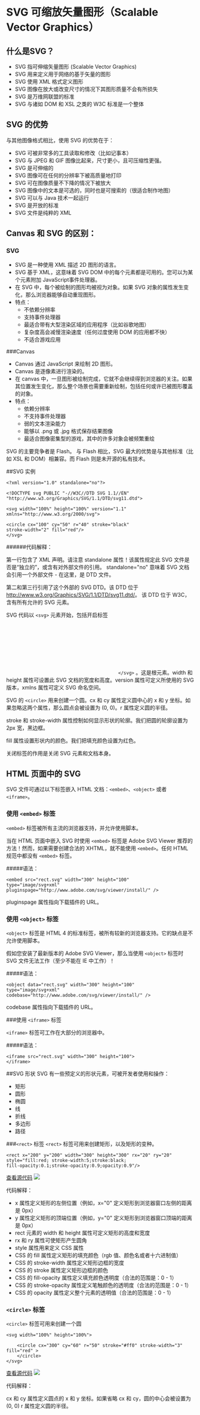 # SVG 可缩放矢量图形（Scalable Vector Graphics）

##  什么是SVG？

* SVG 指可伸缩矢量图形 (Scalable Vector Graphics)
* SVG 用来定义用于网络的基于矢量的图形
* SVG 使用 XML 格式定义图形
* SVG 图像在放大或改变尺寸的情况下其图形质量不会有所损失
* SVG 是万维网联盟的标准
* SVG 与诸如 DOM 和 XSL 之类的 W3C 标准是一个整体

## SVG 的优势

与其他图像格式相比，使用 SVG 的优势在于：

* SVG 可被非常多的工具读取和修改（比如记事本）
* SVG 与 JPEG 和 GIF 图像比起来，尺寸更小，且可压缩性更强。
* SVG 是可伸缩的
* SVG 图像可在任何的分辨率下被高质量地打印
* SVG 可在图像质量不下降的情况下被放大
* SVG 图像中的文本是可选的，同时也是可搜索的（很适合制作地图）
* SVG 可以与 Java 技术一起运行
* SVG 是开放的标准
* SVG 文件是纯粹的 XML

## Canvas 和 SVG 的区别：

### SVG

* SVG 是一种使用 XML 描述 2D 图形的语言。
* SVG 基于 XML，这意味着 SVG DOM 中的每个元素都是可用的。您可以为某个元素附加 JavaScript事件处理器。
* 在 SVG 中，每个被绘制的图形均被视为对象。如果 SVG 对象的属性发生变化，那么浏览器能够自动重现图形。
* 特点：
    * 不依赖分辨率
    * 支持事件处理器
    * 最适合带有大型渲染区域的应用程序（比如谷歌地图）
    * 复杂度高会减慢渲染速度（任何过度使用 DOM 的应用都不快）
    * 不适合游戏应用

###Canvas

* Canvas 通过 JavaScript 来绘制 2D 图形。
* Canvas 是逐像素进行渲染的。
* 在 canvas 中，一旦图形被绘制完成，它就不会继续得到浏览器的关注。如果其位置发生变化，那么整个场景也需要重新绘制，包括任何或许已被图形覆盖的对象。
* 特点：
    * 依赖分辨率
    * 不支持事件处理器
    * 弱的文本渲染能力
    * 能够以 .png 或 .jpg 格式保存结果图像
    * 最适合图像密集型的游戏，其中的许多对象会被频繁重绘

SVG 的主要竞争者是 Flash。
与 Flash 相比，SVG 最大的优势是与其他标准（比如 XSL 和 DOM）相兼容。而 Flash 则是未开源的私有技术。

##SVG 实例

```
<?xml version="1.0" standalone="no"?>

<!DOCTYPE svg PUBLIC "-//W3C//DTD SVG 1.1//EN" 
"http://www.w3.org/Graphics/SVG/1.1/DTD/svg11.dtd">

<svg width="100%" height="100%" version="1.1"
xmlns="http://www.w3.org/2000/svg">

<circle cx="100" cy="50" r="40" stroke="black"
stroke-width="2" fill="red"/>
</svg>
```
######代码解释：

第一行包含了 XML 声明。请注意 standalone 属性！该属性规定此 SVG 文件是否是“独立的”，或含有对外部文件的引用。
standalone="no" 意味着 SVG 文档会引用一个外部文件 - 在这里，是 DTD 文件。     

第二和第三行引用了这个外部的 SVG DTD。该 DTD 位于 <http://www.w3.org/Graphics/SVG/1.1/DTD/svg11.dtd/>。 该 DTD 位于 W3C，含有所有允许的 SVG 元素。      

SVG 代码以 `<svg>` 元素开始，包括开启标签 <svg> 和关闭标签 `</svg>` 。这是根元素。width 和 height 属性可设置此 SVG 文档的宽度和高度。version 属性可定义所使用的 SVG 版本，xmlns 属性可定义 SVG 命名空间。   

SVG 的 `<circle>` 用来创建一个圆。cx 和 cy 属性定义圆中心的 x 和 y 坐标。如果忽略这两个属性，那么圆点会被设置为 (0, 0)。r 属性定义圆的半径。    

stroke 和 stroke-width 属性控制如何显示形状的轮廓。我们把圆的轮廓设置为 2px 宽，黑边框。

fill 属性设置形状内的颜色。我们把填充颜色设置为红色。

关闭标签的作用是关闭 SVG 元素和文档本身。


    
## HTML 页面中的 SVG

SVG 文件可通过以下标签嵌入 HTML 文档：`<embed>`、`<object>` 或者 `<iframe>`。

### 使用 `<embed>` 标签

`<embed>` 标签被所有主流的浏览器支持，并允许使用脚本。

当在 HTML 页面中嵌入 SVG 时使用 `<embed>` 标签是 Adobe SVG Viewer 推荐的方法！然而，如果需要创建合法的 XHTML，就不能使用 `<embed>`。任何 HTML 规范中都没有 `<embed>` 标签。

#####语法：

```
<embed src="rect.svg" width="300" height="100" 
type="image/svg+xml" pluginspage="http://www.adobe.com/svg/viewer/install/" />
```
pluginspage 属性指向下载插件的 URL。


### 使用 `<object>` 标签

`<object>` 标签是 HTML 4 的标准标签，被所有较新的浏览器支持。它的缺点是不允许使用脚本。

假如您安装了最新版本的 Adobe SVG Viewer，那么当使用 `<object>` 标签时 SVG 文件无法工作（至少不能在 IE 中工作）！

#####语法：
```
<object data="rect.svg" width="300" height="100" 
type="image/svg+xml" codebase="http://www.adobe.com/svg/viewer/install/" />
```
codebase 属性指向下载插件的 URL。

###使用 `<iframe>` 标签

`<iframe>` 标签可工作在大部分的浏览器中。

#####语法：

```
<iframe src="rect.svg" width="300" height="100">
</iframe>
```

##SVG 形状
SVG 有一些预定义的形状元素，可被开发者使用和操作：

* 矩形 <rect>
* 圆形 <circle>
* 椭圆 <ellipse>
* 线 <line>
* 折线 <polyline>
* 多边形 <polygon>
* 路径 <path>

###`<rect>` 标签
`<rect>` 标签可用来创建矩形，以及矩形的变种。
```
<rect x="200" y="200" width="300" height="300" rx="20" ry="20" 
style="fill:red; stroke-width:5;stroke:black;
fill-opacity:0.1;stroke-opacity:0.9;opacity:0.9"/>
```
[查看源代码](http://codepen.io/anon/pen/ojXWed)
![](http://7sbohv.com1.z0.glb.clouddn.com/rect.png)

代码解释：
* x 属性定义矩形的左侧位置（例如，x="0" 定义矩形到浏览器窗口左侧的距离是 0px）
* y 属性定义矩形的顶端位置（例如，y="0" 定义矩形到浏览器窗口顶端的距离是 0px）
* rect 元素的 width 和 height 属性可定义矩形的高度和宽度
* rx 和 ry 属性可使矩形产生圆角
* style 属性用来定义 CSS 属性
* CSS 的 fill 属性定义矩形的填充颜色（rgb 值、颜色名或者十六进制值）
* CSS 的 stroke-width 属性定义矩形边框的宽度
* CSS 的 stroke 属性定义矩形边框的颜色
* CSS 的 fill-opacity 属性定义填充颜色透明度（合法的范围是：0 - 1）
* CSS 的 stroke-opacity 属性定义笔触颜色的透明度（合法的范围是：0 - 1）
* CSS 的 opacity 属性定义整个元素的透明值（合法的范围是：0 - 1）

### `<circle>` 标签
`<circle>` 标签可用来创建一个圆
```
<svg width="100%" height="100%">

    <circle cx="300" cy="60" r="50" stroke="#ff0" stroke-width="3" fill="red" >
    </circle>
</svg>
```
[查看源代码](http://codepen.io/xiaozhuzhu77/pen/gapWvy)
![](http://7sbohv.com1.z0.glb.clouddn.com/circle.png)



代码解释：

cx 和 cy 属性定义圆点的 x 和 y 坐标。如果省略 cx 和 cy，圆的中心会被设置为 (0, 0)
r 属性定义圆的半径。